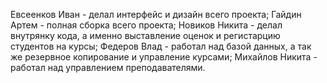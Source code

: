 Евсеенков Иван - делал интерфейс и дизайн всего проекта;
Гайдин Артем - полная сборка всего проекта;
Новиков Никита - делал внутрянку кода, а именно выставление оценок и регистарцию студентов на курсы;
Федеров Влад - работал над базой данных, а так же резервное копирование и управление курсами;
Михайлов Никита - работал над управлением преподавателями.
